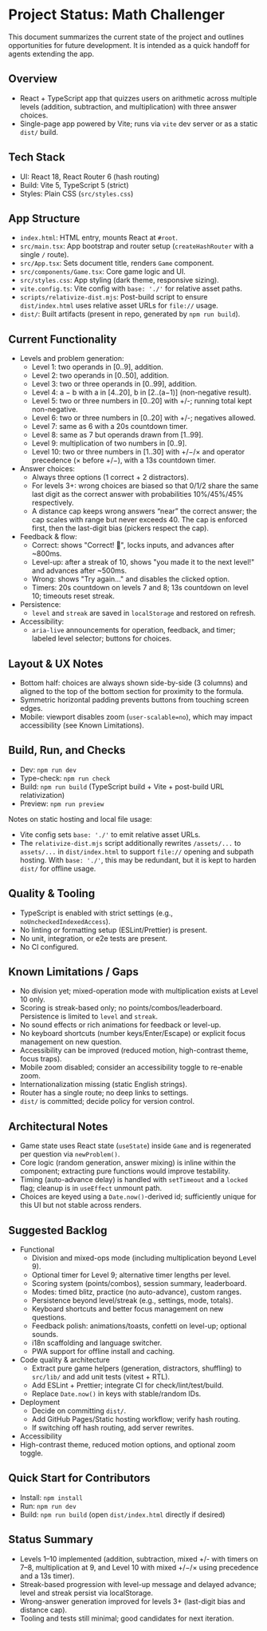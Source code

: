 # Project Status: Math Challenger

This document summarizes the current state of the project and outlines opportunities for future development. It is intended as a quick handoff for agents extending the app.

## Overview
- React + TypeScript app that quizzes users on arithmetic across multiple levels (addition, subtraction, and multiplication) with three answer choices.
- Single-page app powered by Vite; runs via `vite` dev server or as a static `dist/` build.

## Tech Stack
- UI: React 18, React Router 6 (hash routing)
- Build: Vite 5, TypeScript 5 (strict)
- Styles: Plain CSS (`src/styles.css`)

## App Structure
- `index.html`: HTML entry, mounts React at `#root`.
- `src/main.tsx`: App bootstrap and router setup (`createHashRouter` with a single `/` route).
- `src/App.tsx`: Sets document title, renders `Game` component.
- `src/components/Game.tsx`: Core game logic and UI.
- `src/styles.css`: App styling (dark theme, responsive sizing).
- `vite.config.ts`: Vite config with `base: './'` for relative asset paths.
- `scripts/relativize-dist.mjs`: Post-build script to ensure `dist/index.html` uses relative asset URLs for `file://` usage.
- `dist/`: Built artifacts (present in repo, generated by `npm run build`).

## Current Functionality
- Levels and problem generation:
  - Level 1: two operands in [0..9], addition.
  - Level 2: two operands in [0..50], addition.
  - Level 3: two or three operands in [0..99], addition.
  - Level 4: a − b with a in [4..20], b in [2..(a−1)] (non-negative result).
  - Level 5: two or three numbers in [0..20] with +/-; running total kept non-negative.
  - Level 6: two or three numbers in [0..20] with +/-; negatives allowed.
  - Level 7: same as 6 with a 20s countdown timer.
  - Level 8: same as 7 but operands drawn from [1..99].
  - Level 9: multiplication of two numbers in [0..9].
  - Level 10: two or three numbers in [1..30] with +/−/× and operator precedence (× before +/−), with a 13s countdown timer.
- Answer choices:
  - Always three options (1 correct + 2 distractors).
  - For levels 3+: wrong choices are biased so that 0/1/2 share the same last digit as the correct answer with probabilities 10%/45%/45% respectively.
  - A distance cap keeps wrong answers “near” the correct answer; the cap scales with range but never exceeds 40. The cap is enforced first, then the last-digit bias (pickers respect the cap).
- Feedback & flow:
  - Correct: shows "Correct! 🎉", locks inputs, and advances after ~800ms.
  - Level-up: after a streak of 10, shows "you made it to the next level!" and advances after ~500ms.
  - Wrong: shows "Try again…" and disables the clicked option.
  - Timers: 20s countdown on levels 7 and 8; 13s countdown on level 10; timeouts reset streak.
- Persistence:
  - `level` and `streak` are saved in `localStorage` and restored on refresh.
- Accessibility:
  - `aria-live` announcements for operation, feedback, and timer; labeled level selector; buttons for choices.

## Layout & UX Notes
- Bottom half: choices are always shown side-by-side (3 columns) and aligned to the top of the bottom section for proximity to the formula.
- Symmetric horizontal padding prevents buttons from touching screen edges.
- Mobile: viewport disables zoom (`user-scalable=no`), which may impact accessibility (see Known Limitations).

## Build, Run, and Checks
- Dev: `npm run dev`
- Type-check: `npm run check`
- Build: `npm run build` (TypeScript build + Vite + post-build URL relativization)
- Preview: `npm run preview`

Notes on static hosting and local file usage:
- Vite config sets `base: './'` to emit relative asset URLs.
- The `relativize-dist.mjs` script additionally rewrites `/assets/...` to `assets/...` in `dist/index.html` to support `file://` opening and subpath hosting. With `base: './'`, this may be redundant, but it is kept to harden `dist/` for offline usage.

## Quality & Tooling
- TypeScript is enabled with strict settings (e.g., `noUncheckedIndexedAccess`).
- No linting or formatting setup (ESLint/Prettier) is present.
- No unit, integration, or e2e tests are present.
- No CI configured.

## Known Limitations / Gaps
- No division yet; mixed-operation mode with multiplication exists at Level 10 only.
- Scoring is streak-based only; no points/combos/leaderboard. Persistence is limited to `level` and `streak`.
- No sound effects or rich animations for feedback or level-up.
- No keyboard shortcuts (number keys/Enter/Escape) or explicit focus management on new question.
- Accessibility can be improved (reduced motion, high-contrast theme, focus traps).
- Mobile zoom disabled; consider an accessibility toggle to re-enable zoom.
- Internationalization missing (static English strings).
- Router has a single route; no deep links to settings.
- `dist/` is committed; decide policy for version control.

## Architectural Notes
- Game state uses React state (`useState`) inside `Game` and is regenerated per question via `newProblem()`.
- Core logic (random generation, answer mixing) is inline within the component; extracting pure functions would improve testability.
- Timing (auto-advance delay) is handled with `setTimeout` and a `locked` flag; cleanup is in `useEffect` unmount path.
- Choices are keyed using a `Date.now()`-derived id; sufficiently unique for this UI but not stable across renders.

## Suggested Backlog
- Functional
  - Division and mixed-ops mode (including multiplication beyond Level 9).
  - Optional timer for Level 9; alternative timer lengths per level.
  - Scoring system (points/combos), session summary, leaderboard.
  - Modes: timed blitz, practice (no auto-advance), custom ranges.
  - Persistence beyond level/streak (e.g., settings, mode, totals).
  - Keyboard shortcuts and better focus management on new questions.
  - Feedback polish: animations/toasts, confetti on level-up; optional sounds.
  - i18n scaffolding and language switcher.
  - PWA support for offline install and caching.
- Code quality & architecture
  - Extract pure game helpers (generation, distractors, shuffling) to `src/lib/` and add unit tests (vitest + RTL).
  - Add ESLint + Prettier; integrate CI for check/lint/test/build.
  - Replace `Date.now()` in keys with stable/random IDs.
- Deployment
  - Decide on committing `dist/`.
  - Add GitHub Pages/Static hosting workflow; verify hash routing.
  - If switching off hash routing, add server rewrites.
 - Accessibility
  - High-contrast theme, reduced motion options, and optional zoom toggle.

## Quick Start for Contributors
- Install: `npm install`
- Run: `npm run dev`
- Build: `npm run build` (open `dist/index.html` directly if desired)

## Status Summary
- Levels 1–10 implemented (addition, subtraction, mixed +/- with timers on 7–8, multiplication at 9, and Level 10 with mixed +/−/× using precedence and a 13s timer).
- Streak-based progression with level-up message and delayed advance; level and streak persist via localStorage.
- Wrong-answer generation improved for levels 3+ (last-digit bias and distance cap).
- Tooling and tests still minimal; good candidates for next iteration.
